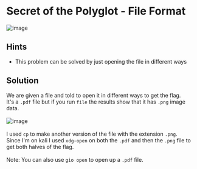 # Secret of the Polyglot - File Format
![image](https://github.com/JosephB10/CTF-Writeups/assets/105746932/3ff9ad83-f3d7-4021-afb5-47b0515c3c85)
## Hints
- This problem can be solved by just opening the file in different ways
## Solution
We are given a file and told to open it in different ways to get the flag. 
<br>It's a `.pdf` file but if you run `file` the results show that it has `.png` image data.
<br><br>
![image](https://github.com/JosephB10/CTF-Writeups/assets/105746932/17a5728e-bbd8-4ea2-881a-a02fad2a6ba0)
<br><br>
I used `cp` to make another version of the file with the extension `.png`.
<br>
Since I'm on kali I used `xdg-open` on both the `.pdf` and then the `.png` file to get both halves of the flag.
<br><br>
Note: You can also use `gio open` to open up a `.pdf` file.
